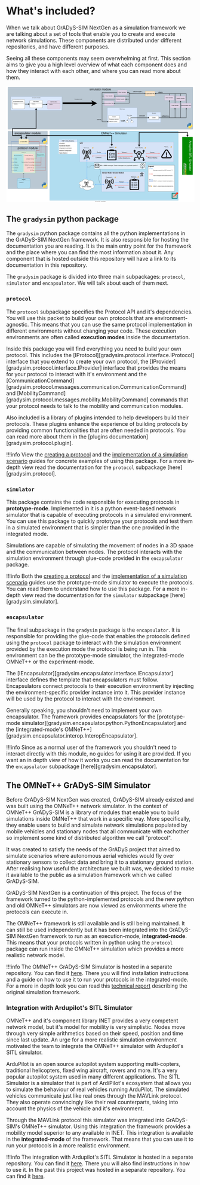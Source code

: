 # What's included?

When we talk about GrADyS-SIM NextGen as a simulation framework we are talking 
about a set of tools that enable you to create and execute network simulations.
These components are distributed under different repositories, and have 
different purposes.

Seeing all these components may seem overwhelming at first. This section aims
to give you a high level overview of what each component does and how they
interact with each other, and where you can read more about them.

![framework architecture diagram](./assets/framework_architecture_diagram.svg)

## The `gradysim` python package
The `gradysim` python package contains all the python implementations in the
GrADyS-SIM NextGen framework. It is also responsible for hosting the 
documentation you are reading. It is the main entry point for the framework
and the place where you can find the most information about it. Any component
that is hosted outside this repository will have a link to its documentation
in this repository.

The `gradysim` package is divided into three main subpackages: `protocol`,
`simulator` and `encapsulator`. We will talk about each of them next.

### `protocol`
The `protocol` subpackage specifies the Protocol API and it's dependencies. 
You will use this packet to build your own protocols that are 
environment-agnostic. This means that you can use the same protocol 
implementation in different environments without changing your code. 
These execution environments are often called **execution modes** inside the
documentation.

Inside this package you will find everything you need to build your own protocol.
This includes the [IProtocol][gradysim.protocol.interface.IProtocol] interface
that you extend to create your own protocol, the 
[IProvider][gradysim.protocol.interface.IProvider] interface that provides the
means for your protocol to interact with it's environment and the 
[CommunicationCommand][gradysim.protocol.messages.communication.CommunicationCommand] and
[MobilityCommand][gradysim.protocol.messages.mobility.MobilityCommand] commands
that your protocol needs to talk to the mobility and communication modules.

Also included is a library of plugins intended to help developers build their
protocols. These plugins enhance the experience of building protocols by 
providing common functionalities that are often needed in protocols. You can
read more about them in the [plugins documentation][gradysim.protocol.plugin].

!!!info
    View the [creating a protocol](./Guides/1_creating.md) and the 
    [implementation of a simulation scenario](./Guides/1_creating.md) guides for 
    concrete examples of using this package. For a more in-depth view read the 
    documentation for the `protocol` subpackage [here][gradysim.protocol].

### `simulator`

This package contains the code responsible for executing protocols in 
**prototype-mode**. Implemented in it is a python event-based network simulator
that is capable of executing protocols in a simulated environment. You can use
this package to quickly prototype your protocols and test them in a simulated
environment that is simpler than the one provided in the integrated mode.

Simulations are capable of simulating the movement of nodes in a 3D space and
the communication between nodes. The protocol interacts with the simulation
environment through glue-code provided in the `encapsulator` package.

!!!info
    Both the [creating a protocol](./Guides/1_creating.md) and the 
    [implementation of a simulation scenario](./Guides/1_creating.md) guides use
    the prototype-mode simulator to execute the protocols. You can read them to 
    understand how to use this package. For a more in-depth view read the 
    documentation for the `simulator` subpackage [here][gradysim.simulator].

### `encapsulator`

The final subpackage in the `gradysim` package is the `encapsulator`. It is
responsible for providing the glue-code that enables the protocols defined using
the `protocol` package to interact with the simulation environment provided by
the execution mode the protocol is being run in. This environment can be the
prototype-mode simulator, the integrated-mode OMNeT++ or the experiment-mode.

The [IEncapsulator][gradysim.encapsulator.interface.IEncapsulator] interface 
defines the template that encapsulators must follow. Encapsulators connect 
protocols to their execution environment by injecting the environment-specific
provider instance into it. This provider instance will be used by the protocol
to interact with the environment.

Generally speaking, you shouldn't need to implement your own encapsulator. The
framework provides encapsulators for the 
[prototype-mode simulator][gradysim.encapsulator.python.PythonEncapsulator] and 
the [integrated-mode's OMNeT++][gradysim.encapsulator.interop.InteropEncapsulator]. 

!!!info
    Since as a normal user of the framework you shouldn't need to interact
    directly with this module, no guides for using it are provided. If you
    want an in depth view of how it works you can read the documentation for
    the `encapsulator` subpackage [here][gradysim.encapsulator]. 

## The OMNeT++ GrADyS-SIM Simulator

Before GrADyS-SIM NextGen was created, GrADyS-SIM already existed and was built
using the OMNeT++ network simulator. In the context of OMNeT++ GrADyS-SIM is 
a library of modules that enable you to build simulations inside OMNeT++ that
work in a specific way. More specifically, they enable users to build and
simulate network simulations populated by mobile vehicles and stationary nodes
that all communicate with eachother so implement some kind of distributed 
algorithm we call "protocol".

It was created to satisfy the needs of the GrADyS project that aimed to 
simulate scenarios where autonomous aerial vehicles would fly over stationary
sensors to collect data and bring it to a stationary ground station. After
realising how useful the architecture we built was, we decided to make it
available to the public as a simulation framework which we called GrADyS-SIM.

GrADyS-SIM NextGen is a continuation of this project. The focus of the framework
turned to the python-implemented protocols and the new python and
old OMNeT++ simulators are now viewed as environments where the protocols can
execute in.

The OMNeT++ framework is still available and is still being maintained. It can
still be used independently but it has been integrated into the GrADyS-SIM
NextGen framework to run as an execution-mode, **integrated-mode**. This means
that your protocols written in python using the `protocol` package can run
inside the OMNeT++ simulation which provides a more realistic network model.

!!!info
    The OMNeT++ GrADyS-SIM Simulator is hosted in a separate repository. You
    can find it [here](https://github.com/Project-GrADyS/gradys-simulations). 
    There you will find installation instructions and a guide on how to use it
    to run your protocols in the integrated-mode. For a more in depth look you
    can read this [technical report](https://arxiv.org/abs/2202.08134) 
    describing the original simulation framework.

### Integration with Ardupilot's SITL Simulator

OMNeT++ and it's component library INET provides a very competent network model, 
but it's model for mobility is very simplistic. Nodes move through very simple 
arithmetics based on their speed, position and time since last update. An urge 
for a more realistic simulation environment motivated the team to integrate the 
OMNeT++ simulator with Ardupilot's SITL simulator. 

ArduPilot is an open source autopilot system supporting multi-copters,
traditional helicopters, fixed wing aircraft, rovers and more. It's a very 
popular autopilot system used in many different applications. The SITL Simulator
is a simulator that is part of ArdiPilot's ecosystem that allows you to simulate
the behaviour of real vehicles running ArduPilot. The simulated vehicles 
communicate just like real ones through the MAVLink protocol. They also operate
convincingly like their real counterparts, taking into account the physics of
the vehicle and it's environment.

Through the MAVLink protocol this simulator was integrated into GrADyS-SIM's
OMNeT++ simulator. Using this integration the framework provides a mobility
model superior to any available in INET. This integration is available in the
**integrated-mode** of the framework. That means that you can use it to run your
protocols in a more realistic environment.

!!!info
    The integration with Ardupilot's SITL Simulator is hosted in a separate 
    repository. You can find it 
    [here](https://github.com/Project-GrADyS/gradys-simulations). There you will
    also find instructions in how to use it. In the past this project was hosted
    in a separate repository. You can find it 
    [here](https://github.com/Thlamz/MAVSIMNET).

